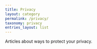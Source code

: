 ```yaml
---
title: Privacy
layout: category
permalink: /privacy/
taxonomy: privacy
entries_layout: list
---
```

Articles about ways to protect your privacy.
